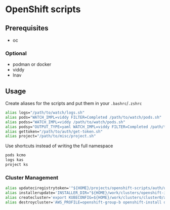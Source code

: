 # OpenShift scripts


## Prerequisites

- oc

### Optional

- podman or docker
- viddy
- lnav

## Usage

Create aliases for the scripts and put them in your `.bashrc`/`.zshrc`

```bash
alias logs="/path/to/watch/logs.sh"
alias pods="WATCH_IMPL=viddy FILTER=Completed /path/to/watch/pods.sh"
alias podss="WATCH_IMPL=viddy /path/to/watch/pods.sh"
alias podsy="OUTPUT_TYPE=yaml WATCH_IMPL=viddy FILTER=Completed /path/to/watch/pods.sh"
alias gettoken="/path/to/auth/get-token.sh"
alias project="/path/to/misc/project.sh"
```

Use shortcuts instead of writing the full namespace

```bash
pods kcmo
logs kas
project ks
```

### Cluster Management

```bash
alias updateciregistrytoken='"${HOME}/projects/openshift-scripts/auth/update-ci-registry-token.sh"'
alias installerupdate='INSTALLER_DIR="${HOME}/work/clusters/openshift-install" "${HOME}/projects/openshift-scripts/cluster/openshift/update-installer.sh"'
alias createcluster='export KUBECONFIG=${HOME}/work/clusters/cluster0/auth/kubeconfig; cp ${HOME}/work/{conf/ocpcred/install-config.yaml,clusters/cluster0/}; AWS_PROFILE=openshift-group-b openshift-install create cluster --dir ${HOME}/work/clusters/cluster0/ --log-level=debug; export KUBEADMIN_PASSWORD="$(cat ${HOME}/work/clusters/cluster0/auth/kubeadmin-password)"; DISABLE_CVO=false ${HOME}/path/to/openshift-scripts/cluster/openshift/initialize-cluster.sh username-cluster0'
alias destroycluster='AWS_PROFILE=openshift-group-b openshift-install destroy cluster --dir ${HOME}/work/clusters/cluster0/ --log-level=debug; unset KUBECONFIG; unset KUBEADMIN_PASSWORD; ${HOME}/path/to/openshift-scripts/cluster/openshift/clean-after-deleted-cluster.sh username'
```
